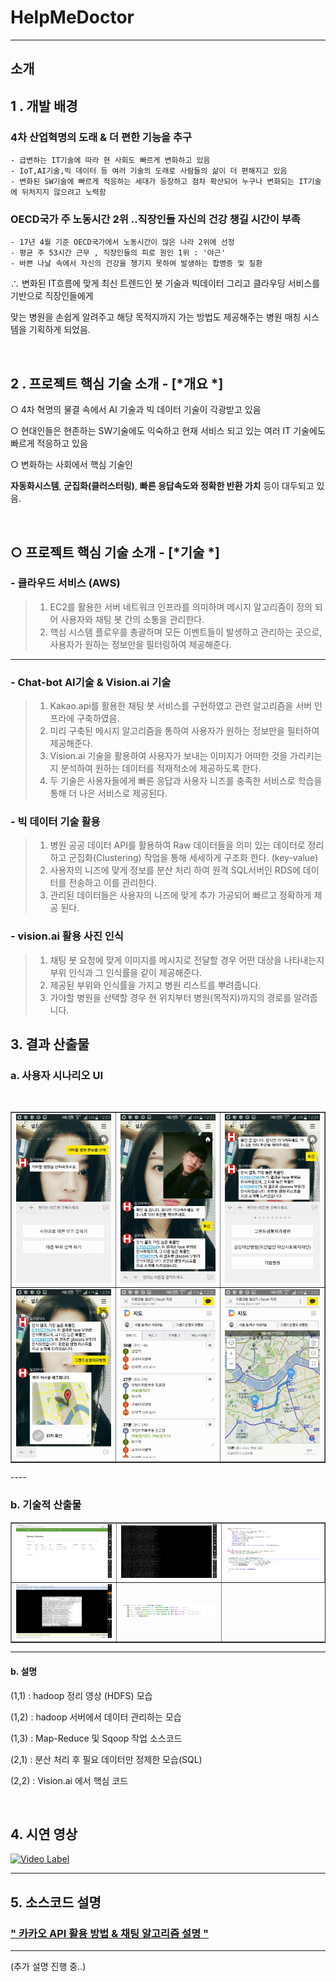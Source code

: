 # HelpMeDoctor

---
## 소개 

## 1 . 개발 배경 

### 4차 산업혁명의 도래 & 더 편한 기능을 추구 

    - 급변하는 IT기술에 따라 현 사회도 빠르게 변화하고 있음
    - IoT,AI기술,빅 데이터 등 여러 기술의 도래로 사람들의 삶이 더 편해지고 있음
    - 변화된 SW기술에 빠르게 적응하는 세대가 등장하고 점차 확산되어 누구나 변화되는 IT기술에 뒤처지지 않으려고 노력함
    
### OECD국가 주 노동시간 2위 ..직장인들 자신의 건강 챙길 시간이 부족 

    - 17년 4월 기준 OECD국가에서 노동시간이 많은 나라 2위에 선정
    - 평균 주 53시간 근무 , 직장인들의 피로 원인 1위 : '야근'
    - 바쁜 나날 속에서 자신의 건강을 챙기지 못하여 발생하는 합병증 및 질환

∴ 변화된 IT흐름에 맞게 최신 트렌드인 봇 기술과 빅데이터 그리고 클라우딩 서비스를 기반으로 직장인들에게 

맞는 병원을 손쉽게 알려주고 해당 목적지까지 가는 방법도 제공해주는 병원 매칭 시스템을 기획하게 되었음.

<br />

## 2 . 프로젝트 핵심 기술 소개 - [*개요 *]

○  4차 혁명의 물결 속에서 AI 기술과 빅 데이터 기술이 각광받고 있음 

○  현대인들은 현존하는 SW기술에도 익숙하고 현재 서비스 되고 있는 여러   IT 기술에도 빠르게 적응하고 있음

○  변화하는 사회에서 핵심 기술인 

**자동화시스템**, **군집화(클러스터링)**, **빠른 응답속도와 정확한 반환 가치** 등이 대두되고 있음. 

<br />


## ○ 프로젝트 핵심 기술 소개 - [*기술 *]


### - 클라우드 서비스 (AWS)    

> 1. EC2를 활용한 서버 네트워크 인프라를 의미하며 메시지 알고리즘이 정의 되어 사용자와 채팅 봇 간의 소통을 관리한다.
> 2. 핵심 시스템 플로우를 총괄하며 모든 이벤트들이 발생하고 
관리하는 곳으로, 사용자가 원하는 정보만을 필터링하여 제공해준다. 


---

### - Chat-bot AI기술 & Vision.ai 기술 

> 1. Kakao.api를 활용한 채팅 봇 서비스를 구현하였고 관련 알고리즘을 서버 인프라에 구축하였음.
> 2. 미리 구축된 메시지 알고리즘을 통하여 사용자가 원하는 정보만을 필터하여 제공해준다.
> 3. Vision.ai 기술을 활용하여 사용자가 보내는 이미지가 어떠한 것을 가리키는지 분석하여 원하는 데이터를 적재적소에 제공하도록 한다.
> 4. 두 기술은 사용자들에게 빠른 응답과 사용자 니즈를 충족한 서비스로 학습을 통해 더 나은 서비스로 제공된다.

### - 빅 데이터 기술 활용 

> 1. 병원 공공 데이터 API를 활용하여 Raw 데이터들을 의미 있는 데이터로 정리하고 군집화(Clustering) 작업을 통해 세세하게 구조화 한다. (key-value)
> 2. 사용자의 니즈에 맞게 정보를 분산 처리 하여 원격 SQL서버인 RDS에 데이터를 전송하고 이를 관리한다.
> 3. 관리된 데이터들은 사용자의 니즈에 맞게 추가 가공되어 빠르고 정확하게 제공 된다.

### - vision.ai 활용 사진 인식
> 1. 채팅 봇 요청에 맞게 이미지를 메시지로 전달할 경우 어떤 대상을 나타내는지 부위 인식과 그 인식률을 같이 제공해준다.
> 2. 제공된 부위와 인식률을 가지고 병원 리스트를 뿌려줍니다.
> 3. 가야할 병원을 선택할 경우 현 위치부터 병원(목적지)까지의 경로를 알려줍니다.

## 3. 결과 산출물
### a. 사용자 시나리오 UI

<table border ="1"> 
   <tr border="1">
      <td><img src="./images/hos.jpg"></td>
      <td><img src="./images/hos2.jpg"></td>
      <td><img src="./images/hos3.jpg"></td>
   </tr>
   <tr border="1">
      <td><img src="./images/hos4.jpg"></td>
      <td><img src="./images/hos5.jpg"></td>
      <td><img src="./images/hos6.jpg"></td>
   </tr>
</table>
----

### b. 기술적 산출물 


<table border ="1"> 
   <tr>
      <td><img src="./images/hadoop.png"></td>
      <td><img src="./images/hadoop2.png"></td>
      <td><img src="./images/hadoop3.png"></td>
   </tr>
   <tr>
      <td><img src="./images/sql.png"></td>
      <td><img src="./images/vision.png"></td>
   </tr>
</table>

---
#### b. 설명 

(1,1) : hadoop 정리 영상 (HDFS) 모습

(1,2) : hadoop 서버에서 데이터 관리하는 모습

(1,3) : Map-Reduce 및 Sqoop 작업 소스코드

(2,1) : 분산 처리 후 필요 데이터만 정제한 모습(SQL)

(2,2) : Vision.ai 에서 핵심 코드  

<br />

## 4. 시연 영상 

[![Video Label](http://img.youtube.com/vi/s55m_908y_c/0.jpg)](https://youtu.be/s55m_908y_c)

<hr />


## 5. 소스코드 설명

### <a href="./explain/kakao.md"> " 카카오 API 활용 방법 & 채팅 알고리즘 설명 " </a> 

--- 

(추가 설명 진행 중..)
